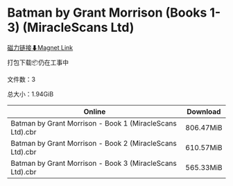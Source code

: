 # Batman by Grant Morrison (Books 1-3) (MiracleScans Ltd)

[磁力链接⬇Magnet Link](magnet:?xt=urn:btih:6d9900ce6bdfb9af94ae67c0e6c96f1e7bde5b70&dn=Batman%20by%20Grant%20Morrison%20%28Books%201-3%29%20%28MiracleScans%20Ltd%29)

打包下载📦仍在工事中

文件数：3

总大小：1.94GiB

Online | Download
--- | ---
Batman by Grant Morrison - Book 1 (MiracleScans Ltd).cbr | 806.47MiB
Batman by Grant Morrison - Book 2 (MiracleScans Ltd).cbr | 610.57MiB
Batman by Grant Morrison - Book 3 (MiracleScans Ltd).cbr | 565.33MiB